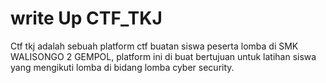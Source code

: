 # write Up CTF_TKJ

Ctf tkj adalah sebuah platform ctf buatan siswa peserta lomba di SMK WALISONGO 2 GEMPOL, platform ini di buat bertujuan untuk latihan siswa yang mengikuti lomba di bidang lomba cyber security. 

